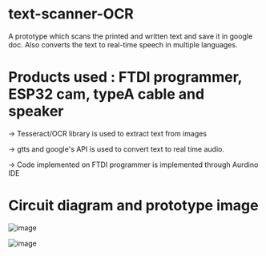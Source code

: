 # text-scanner-OCR
A prototype which scans the printed and written text and save it in google doc. Also converts the text to real-time speech in multiple languages.
# Products used : FTDI programmer, ESP32 cam, typeA cable and speaker
-> Tesseract/OCR library is used to extract text from images

-> gtts and google's API is used to convert text to real time audio.

-> Code implemented on FTDI programmer is implemented through Aurdino IDE
# Circuit diagram and prototype image

![image](https://github.com/ShoaibAlam04/text-scanner-OCR/assets/108657097/33cdcc66-376f-41bb-8b0b-a1e2509f3285)

![image](https://github.com/ShoaibAlam04/text-scanner-OCR/assets/108657097/b35b6262-db9e-4705-a4ea-d2d20ede74c0)

